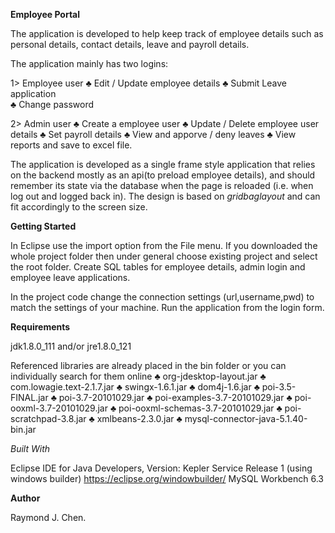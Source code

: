 <b>Employee Portal</b>

The application is developed to help keep track of employee details such as personal details, contact details, leave and payroll details.

The application mainly has two logins:

1> Employee user
  ♣ Edit / Update employee details
  ♣ Submit Leave application  
  ♣ Change password
  
2> Admin user
  ♣ Create a employee user
  ♣ Update / Delete employee user details
  ♣ Set payroll details
  ♣ View and apporve / deny leaves
  ♣ View reports and save to excel file.

The application is developed as a single frame style application that relies on the backend mostly as an api(to preload employee details), and should remember its state via the database when the page is reloaded (i.e. when log out and logged back in). The design is based on <i>gridbaglayout</i> and can fit accordingly to the screen size.


<b>Getting Started</b>

In Eclipse use the import option from the File menu. If you downloaded the whole project folder then under general choose existing project and select the root folder. Create SQL tables for employee details, admin login and employee leave applications.

In the project code change the connection settings (url,username,pwd) to match the settings of your machine.
Run the application from the login form.

<b>Requirements</b>

jdk1.8.0_111 and/or
jre1.8.0_121

Referenced libraries are already placed in the bin folder or you can individually search for them online
 ♣ org-jdesktop-layout.jar
 ♣ com.lowagie.text-2.1.7.jar
 ♣ swingx-1.6.1.jar
 ♣ dom4j-1.6.jar
 ♣ poi-3.5-FINAL.jar
 ♣ poi-3.7-20101029.jar
 ♣ poi-examples-3.7-20101029.jar
 ♣ poi-ooxml-3.7-20101029.jar
 ♣ poi-ooxml-schemas-3.7-20101029.jar
 ♣ poi-scratchpad-3.8.jar
 ♣ xmlbeans-2.3.0.jar
 ♣ mysql-connector-java-5.1.40-bin.jar


<i>Built With</i>

Eclipse IDE for Java Developers, Version: Kepler Service Release 1
     (using windows builder) <https://eclipse.org/windowbuilder/>
MySQL Workbench 6.3

<b>Author</b>

Raymond J. Chen.
